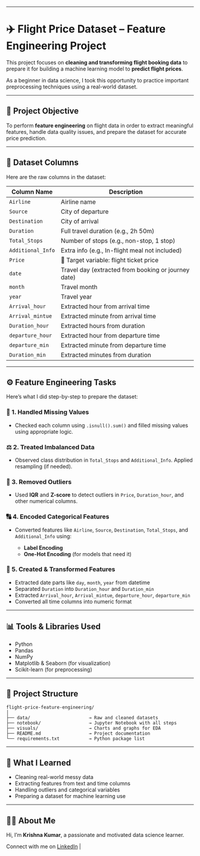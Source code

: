   
---

# ✈️ Flight Price Dataset – Feature Engineering Project

This project focuses on **cleaning and transforming flight booking data** to prepare it for building a machine learning model to **predict flight prices**.

As a beginner in data science, I took this opportunity to practice important preprocessing techniques using a real-world dataset.

---

## 🎯 Project Objective

To perform **feature engineering** on flight data in order to extract meaningful features, handle data quality issues, and prepare the dataset for accurate price prediction.

---

## 🧩 Dataset Columns

Here are the raw columns in the dataset:

| Column Name       | Description                                         |
| ----------------- | --------------------------------------------------- |
| `Airline`         | Airline name                                        |
| `Source`          | City of departure                                   |
| `Destination`     | City of arrival                                     |
| `Duration`        | Full travel duration (e.g., 2h 50m)                 |
| `Total_Stops`     | Number of stops (e.g., non-stop, 1 stop)            |
| `Additional_Info` | Extra info (e.g., In-flight meal not included)      |
| `Price`           | 🎯 Target variable: flight ticket price             |
| `date`            | Travel day (extracted from booking or journey date) |
| `month`           | Travel month                                        |
| `year`            | Travel year                                         |
| `Arrival_hour`    | Extracted hour from arrival time                    |
| `Arrival_mintue`  | Extracted minute from arrival time                  |
| `Duration_hour`   | Extracted hours from duration                       |
| `departure_hour`  | Extracted hour from departure time                  |
| `departure_min`   | Extracted minute from departure time                |
| `Duration_min`    | Extracted minutes from duration                     |

---

## ⚙️ Feature Engineering Tasks

Here’s what I did step-by-step to prepare the dataset:

### 🧹 1. Handled Missing Values

* Checked each column using `.isnull().sum()` and filled missing values using appropriate logic.

### ⚖️ 2. Treated Imbalanced Data

* Observed class distribution in `Total_Stops` and `Additional_Info`. Applied resampling (if needed).

### 🚫 3. Removed Outliers

* Used **IQR** and **Z-score** to detect outliers in `Price`, `Duration_hour`, and other numerical columns.

### 🔠 4. Encoded Categorical Features

* Converted features like `Airline`, `Source`, `Destination`, `Total_Stops`, and `Additional_Info` using:

  * **Label Encoding**
  * **One-Hot Encoding** (for models that need it)

### 🧠 5. Created & Transformed Features

* Extracted date parts like `day`, `month`, `year` from datetime
* Separated `Duration` into `Duration_hour` and `Duration_min`
* Extracted `Arrival_hour`, `Arrival_mintue`, `departure_hour`, `departure_min`
* Converted all time columns into numeric format

---

## 📊 Tools & Libraries Used

* Python
* Pandas
* NumPy
* Matplotlib & Seaborn (for visualization)
* Scikit-learn (for preprocessing)

---

## 📁 Project Structure

```
flight-price-feature-engineering/
│
├── data/                      → Raw and cleaned datasets
├── notebook/                  → Jupyter Notebook with all steps
├── visuals/                   → Charts and graphs for EDA
├── README.md                  → Project documentation
└── requirements.txt           → Python package list
```

---

## 🧠 What I Learned

* Cleaning real-world messy data
* Extracting features from text and time columns
* Handling outliers and categorical variables
* Preparing a dataset for machine learning use

---

 

## 🙋‍♂️ About Me

Hi, I’m **Krishna Kumar**, a passionate and motivated data science learner. 
 
Connect with me on [LinkedIn](www.linkedin.com/in/krishna-k-361225277) | 
 

 
